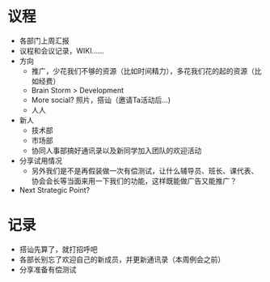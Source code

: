 # 议程 #
  * 各部门上周汇报
  * 议程和会议记录，WIKI……
  * 方向
    * 推广，少花我们不够的资源（比如时间精力），多花我们花的起的资源（比如经费）
    * Brain Storm > Development
    * More social? 照片，搭讪（邀请Ta活动后...)
    * 人人
  * 新人
    * 技术部
    * 市场部
    * 协同人事部搞好通讯录以及新同学加入团队的欢迎活动
  * 分享试用情况
    * 另外我们是不是再假装做一次有偿测试，让什么辅导员、班长、课代表、协会会长等当面来用一下我们的功能，这样既能做广告又能推广？
  * Next Strategic Point?

# 记录 #
  * 搭讪先算了，就打招呼吧
  * 各部长别忘了欢迎自己的新成员，并更新通讯录（本周例会之前）
  * 分享准备有偿测试